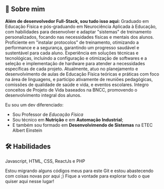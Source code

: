 
## 🚀 Sobre mim
**Além de desenvolvedor Full-Stack, sou tudo isso aqui:**
Graduado em Educação Física e pós-graduando em Neurociência Aplicada à Educação, com habilidades para desenvolver e adaptar "sistemas" de treinamento personalizados, focando nas necessidades físicas e mentais dos alunos. Proficiente em "instalar protocolos" de treinamento, otimizando a performance e a segurança, garantindo um progresso saudável e sustentável para cada aluno. Experiência em soluções técnicas e tecnológicas, incluindo a configuração e otimização de softwares e a seleção e implementação de hardware para atender a necessidades específicas de cada projeto. Atualmente, atuo no planejamento e desenvolvimento de aulas de Educação Física teóricas e práticas com foco na área de linguagens, e participo ativamente de reuniões pedagógicas, comissões de qualidade de saúde e vida, e eventos escolares. Integro conceitos de Projeto de Vida baseados na BNCC, promovendo o desenvolvimento integral dos alunos.

Eu sou um dev diferenciado: 
- Sou Professor de *Educação Física*
- Sou técnico em **Nutrição** e em **Automação Industrial**;
- E também sou formado em **Desenvolvimendo de Sistemas** na ETEC Albert Einstein

## 🛠 Habilidades
Javascript, HTML, CSS, ReactJs e PHP

Estou migrando alguns códigos meus para este Git e estou abastecendo com coisas novas por aqui ;)
Fique a vontade para explorar tudo o que quiser aqui nesse lugar!


